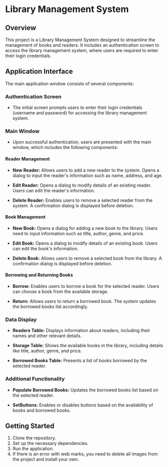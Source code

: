 # Library Management System

## Overview

This project is a Library Management System designed to streamline the management of books and readers. It includes an authentication screen to access the library management system, where users are required to enter their login credentials.

## Application Interface

The main application window consists of several components:

### Authentication Screen

- The initial screen prompts users to enter their login credentials (username and password) for accessing the library management system.

### Main Window

- Upon successful authentication, users are presented with the main window, which includes the following components:

#### Reader Management

- **New Reader:** Allows users to add a new reader to the system. Opens a dialog to input the reader's information such as name, address, and age.

- **Edit Reader:** Opens a dialog to modify details of an existing reader. Users can edit the reader's information.

- **Delete Reader:** Enables users to remove a selected reader from the system. A confirmation dialog is displayed before deletion.

#### Book Management

- **New Book:** Opens a dialog for adding a new book to the library. Users need to input information such as title, author, genre, and price.

- **Edit Book:** Opens a dialog to modify details of an existing book. Users can edit the book's information.

- **Delete Book:** Allows users to remove a selected book from the library. A confirmation dialog is displayed before deletion.

#### Borrowing and Returning Books

- **Borrow:** Enables users to borrow a book for the selected reader. Users can choose a book from the available storage.

- **Return:** Allows users to return a borrowed book. The system updates the borrowed books list accordingly.

### Data Display

- **Readers Table:** Displays information about readers, including their names and other relevant details.

- **Storage Table:** Shows the available books in the library, including details like title, author, genre, and price.

- **Borrowed Books Table:** Presents a list of books borrowed by the selected reader.

### Additional Functionality

- **Populate Borrowed Books:** Updates the borrowed books list based on the selected reader.

- **SetButtons:** Enables or disables buttons based on the availability of books and borrowed books.

## Getting Started

1. Clone the repository.
2. Set up the necessary dependencies.
3. Run the application.
4. If there is an error with web marks, you need to delete all images from the project and install your own.
